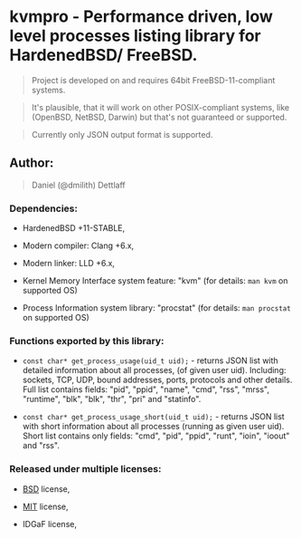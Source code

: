 # kvmpro - Performance driven, low level processes listing library for HardenedBSD/ FreeBSD.

> Project is developed on and requires 64bit FreeBSD-11-compliant systems.

> It's plausible, that it will work on other POSIX-compliant systems, like (OpenBSD, NetBSD, Darwin) but that's not guaranteed or supported.

> Currently only JSON output format is supported.


## Author:

> Daniel (@dmilith) Dettlaff


### Dependencies:

- HardenedBSD +11-STABLE,

- Modern compiler: Clang +6.x,

- Modern linker: LLD +6.x,

- Kernel Memory Interface system feature: "kvm" (for details: `man kvm` on supported OS)

- Process Information system library: "procstat" (for details: `man procstat` on supported OS)


### Functions exported by this library:

- `const char* get_process_usage(uid_t uid);` - returns JSON list with detailed information
    about all processes, (of given user uid). Including: sockets, TCP, UDP, bound addresses,
    ports, protocols and other details. Full list contains fields: "pid", "ppid", "name", "cmd",
    "rss", "mrss", "runtime", "blk", "blk", "thr", "pri" and "statinfo".

- `const char* get_process_usage_short(uid_t uid);` - returns JSON list with short information
    about all processes (running as given user uid). Short list contains only fields: "cmd",
    "pid", "ppid", "runt", "ioin", "ioout" and "rss".



### Released under multiple licenses:

- [BSD](http://opensource.org/licenses/BSD-2-Clause) license,

- [MIT](http://opensource.org/licenses/MIT) license,

- IDGaF license,
